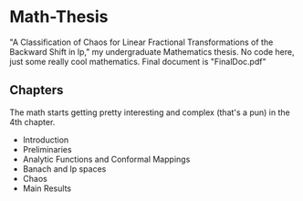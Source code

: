 Math-Thesis
========
"A Classification of Chaos for Linear Fractional Transformations of the Backward Shift in lp," my undergraduate Mathematics thesis.  No code here, just some really cool mathematics.  Final document is "FinalDoc.pdf"

Chapters
--------
The math starts getting pretty interesting and complex (that's a pun) in the 4th chapter.

- Introduction
- Preliminaries
- Analytic Functions and Conformal Mappings
- Banach and lp spaces
- Chaos
- Main Results
